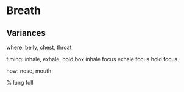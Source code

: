 # Breath

## Variances

where: belly, chest, throat

timing: inhale, exhale, hold
  box
  inhale focus
  exhale focus
  hold focus

how: nose, mouth

% lung full 

